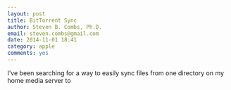 ```yaml
---
layout: post
title: BitTorrent Sync
author: Steven B. Combs, Ph.D.
email: steven.combs@gmail.com
date: 2014-11-01 18:41
category: apple
comments: yes
---
```


I’ve been searching for a way to easily sync files from one directory on my home media server to 